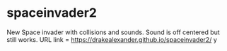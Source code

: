 # spaceinvader2
New Space invader with collisions and sounds. Sound is off centered but still works.
URL link = https://drakealexander.github.io/spaceinvader2/
y
